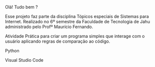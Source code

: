 Olá! Tudo bem ?

Esse projeto faz parte da disciplina Tópicos especiais de Sistemas para Internet. Realizado no 6º semestre da Faculdade de Tecnologia de Jahu administrado pelo Profº Maurício Fernando.


Atividade Prática para criar um programa simples que interage com o usuário aplicando regras de comparação ao código.

Python

Visual Studio Code
